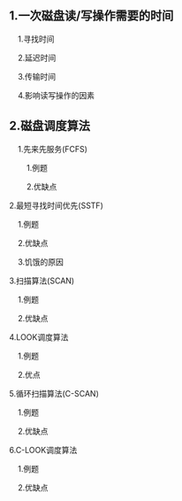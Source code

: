 ## 1.一次磁盘读/写操作需要的时间

    1.寻找时间

    2.延迟时间

    3.传输时间

    4.影响读写操作的因素



## 2.磁盘调度算法


    1.先来先服务(FCFS)

        1.例题

        2.优缺点

2.最短寻找时间优先(SSTF)

    1.例题

    2.优缺点

    3.饥饿的原因

3.扫描算法(SCAN)

    1.例题

    2.优缺点

4.LOOK调度算法

    1.例题

    2.优点

5.循环扫描算法(C-SCAN)

    1.例题

    2.优缺点

6.C-LOOK调度算法

    1.例题

    2.优缺点
